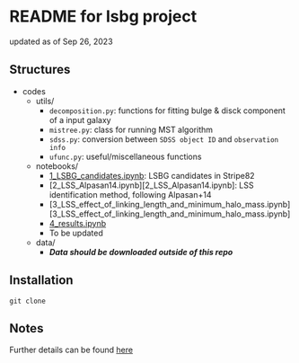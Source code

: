 # README for lsbg project

updated as of Sep 26, 2023

## Structures
* codes
    - utils/
        + `decomposition.py`: functions for fitting bulge & disck component of a input galaxy
        + `mistree.py`: class for running MST algorithm
        + `sdss.py`: conversion between `SDSS object ID` and `observation info`
        + `ufunc.py`: useful/miscellaneous functions
    - notebooks/
        + [1_LSBG_candidates.ipynb](1_LSBG_candidates.ipynb): LSBG candidates in Stripe82
        + [2_LSS_Alpasan14.ipynb][2_LSS_Alpasan14.ipynb]: LSS identification method, following Alpasan+14
        + [3_LSS_effect_of_linking_length_and_minimum_halo_mass.ipynb][3_LSS_effect_of_linking_length_and_minimum_halo_mass.ipynb]
        + [4_results.ipynb](4_results.ipynb)
        + To be updated
    - data/
        + ***Data should be downloaded outside of this repo***


## Installation

```
git clone
```

## Notes
Further details can be found [here](notes.md)